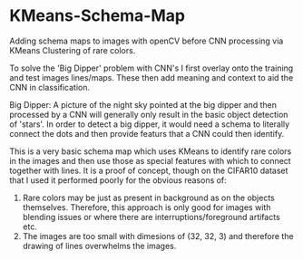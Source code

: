 # KMeans-Schema-Map
Adding schema maps to images with openCV before CNN processing via KMeans Clustering of rare colors.


To solve the 'Big Dipper' problem with CNN's I first overlay onto the training and test images lines/maps. These then add meaning and context to aid the CNN in classification.

Big Dipper: A picture of the night sky pointed at the big dipper and then processed by a CNN will generally only result in the basic object detection of 'stars'. In order to detect a big dipper, it would need a schema to literally connect the dots and then provide featurs that a CNN could then identify.

This is a very basic schema map which uses KMeans to identify rare colors in the images and then use those as special features with which to connect together with lines. It is a proof of concept, though on the CIFAR10 dataset that I used it performed poorly for the obvious reasons of:
1) Rare colors may be just as present in background as on the objects themselves. Therefore, this approach is only good for images with blending issues or where there are interruptions/foreground artifacts etc.
2) The images are too small with dimesions of (32, 32, 3) and therefore the drawing of lines overwhelms the images.
